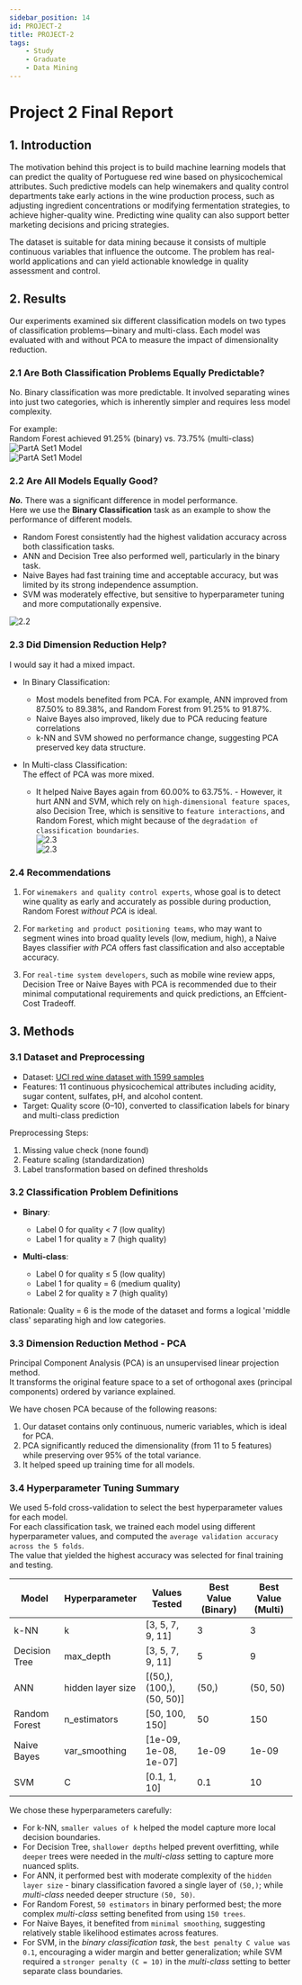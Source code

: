 ```yaml
---
sidebar_position: 14
id: PROJECT-2
title: PROJECT-2
tags:
    - Study
    - Graduate
    - Data Mining
---
```


# Project 2 Final Report

## 1. Introduction

The motivation behind this project is to build machine learning models that can predict the quality of Portuguese red wine based on physicochemical attributes. Such predictive models can help winemakers and quality control departments take early actions in the wine production process, such as adjusting ingredient concentrations or modifying fermentation strategies, to achieve higher-quality wine. Predicting wine quality can also support better marketing decisions and pricing strategies.

The dataset is suitable for data mining because it consists of multiple continuous variables that influence the outcome. The problem has real-world applications and can yield actionable knowledge in quality assessment and control.

## 2. Results

Our experiments examined six different classification models on two types of classification problems—binary and multi-class. Each model was evaluated with and without PCA to measure the impact of dimensionality reduction.

### 2.1 Are Both Classification Problems Equally Predictable?

No. Binary classification was more predictable. It involved separating wines into just two categories, which is inherently simpler and requires less model complexity.

For example:  
Random Forest achieved 91.25% (binary) vs. 73.75% (multi-class)  
![PartA Set1 Model](https://jcqn.oss-cn-beijing.aliyuncs.com/img_blog/514DM/Project2/rf_binary_cv_plot.png)  
![PartA Set1 Model](https://jcqn.oss-cn-beijing.aliyuncs.com/img_blog/514DM/Project2/rf_multi_cv_plot.png)

### 2.2 Are All Models Equally Good?

**_No._** There was a significant difference in model performance.  
Here we use the **Binary Classification** task as an example to show the performance of different models.

- Random Forest consistently had the highest validation accuracy across both classification tasks.
- ANN and Decision Tree also performed well, particularly in the binary task.
- Naive Bayes had fast training time and acceptable accuracy, but was limited by its strong independence assumption.
- SVM was moderately effective, but sensitive to hyperparameter tuning and more computationally expensive.

![2.2](https://jcqn.oss-cn-beijing.aliyuncs.com/img_blog/514DM/Project2/2.2.png)

### 2.3 Did Dimension Reduction Help?

I would say it had a mixed impact.

- In Binary Classification:
    - Most models benefited from PCA. For example, ANN improved from 87.50% to 89.38%, and Random Forest from 91.25% to 91.87%.
    - Naive Bayes also improved, likely due to PCA reducing feature correlations
    - k-NN and SVM showed no performance change, suggesting PCA preserved key data structure.

- In Multi-class Classification:  
   The effect of PCA was more mixed.  
   - It helped Naive Bayes again from 60.00% to 63.75%. - However, it hurt ANN and SVM, which rely on `high-dimensional feature spaces`, also Decision Tree, which is sensitive to `feature interactions`, and Random Forest, which might because of the `degradation of classification boundaries`.  
  ![2.3](https://jcqn.oss-cn-beijing.aliyuncs.com/img_blog/514DM/Project2/2.3.png)  
  ![2.3](https://jcqn.oss-cn-beijing.aliyuncs.com/img_blog/514DM/Project2/2.3_1.png)

### 2.4 Recommendations

1. For `winemakers and quality control experts`, whose goal is to detect wine quality as early and accurately as possible during production, Random Forest _without PCA_ is ideal.

2. For `marketing and product positioning teams`, who may want to segment wines into broad quality levels (low, medium, high), a Naive Bayes classifier _with PCA_ offers fast classification and also acceptable accuracy.

3. For `real-time system developers`, such as mobile wine review apps, Decision Tree or Naive Bayes with PCA is recommended due to their minimal computational requirements and quick predictions, an Effcient-Cost Tradeoff.

## 3. Methods

### 3.1 Dataset and Preprocessing

- Dataset: [UCI red wine dataset with 1599 samples](https://archive.ics.uci.edu/dataset/186/wine+quality)
- Features: 11 continuous physicochemical attributes including acidity, sugar content, sulfates, pH, and alcohol content.
- Target: Quality score (0–10), converted to classification labels for binary and multi-class prediction

Preprocessing Steps:

1. Missing value check (none found)
2. Feature scaling (standardization)
3. Label transformation based on defined thresholds

### 3.2 Classification Problem Definitions

- **Binary**:
    - Label 0 for quality < 7 (low quality)
    - Label 1 for quality ≥ 7 (high quality)

- **Multi-class**:
    - Label 0 for quality ≤ 5 (low quality)
    - Label 1 for quality = 6 (medium quality)
    - Label 2 for quality ≥ 7 (high quality)

Rationale: Quality = 6 is the mode of the dataset and forms a logical 'middle class' separating high and low categories.

### 3.3 Dimension Reduction Method - PCA

Principal Component Analysis (PCA) is an unsupervised linear projection method.  
It transforms the original feature space to a set of orthogonal axes (principal components) ordered by variance explained.

We have chosen PCA because of the following reasons:

1. Our dataset contains only continuous, numeric variables, which is ideal for PCA.
2. PCA significantly reduced the dimensionality (from 11 to 5 features) while preserving over 95% of the total variance.
3. It helped speed up training time for all models.

### 3.4 Hyperparameter Tuning Summary

We used 5-fold cross-validation to select the best hyperparameter values for each model.  
For each classification task, we trained each model using different hyperparameter values, and computed the `average validation accuracy across the 5 folds`.  
The value that yielded the highest accuracy was selected for final training and testing.

| Model         | Hyperparameter    | Values Tested             | Best Value (Binary) | Best Value (Multi) |
| ------------- | ----------------- | ------------------------- | ------------------- | ------------------ |
| k-NN          | k                 | [3, 5, 7, 9, 11]          | 3                   | 3                  |
| Decision Tree | max_depth         | [3, 5, 7, 9, 11]          | 5                   | 9                  |
| ANN           | hidden layer size | [(50,), (100,), (50, 50)] | (50,)               | (50, 50)           |
| Random Forest | n_estimators      | [50, 100, 150]            | 50                  | 150                |
| Naive Bayes   | var_smoothing     | [1e-09, 1e-08, 1e-07]     | 1e-09               | 1e-09              |
| SVM           | C                 | [0.1, 1, 10]              | 0.1                 | 10                 |

We chose these hyperparameters carefully:

- For k-NN, `smaller values of k` helped the model capture more local decision boundaries.
- For Decision Tree, `shallower depths` helped prevent overfitting, while `deeper` trees were needed in the _multi-class_ setting to capture more nuanced splits.
- For ANN, it performed best with moderate complexity of the `hidden layer size` - binary classification favored a single layer of `(50,)`; while _multi-class_ needed deeper structure `(50, 50)`.
- For Random Forest, `50 estimators` in binary performed best; the more complex _multi-class_ setting benefited from using `150 trees`.
- For Naive Bayes, it benefited from `minimal smoothing`, suggesting relatively stable likelihood estimates across features.
- For SVM, in the _binary classification task_, the `best penalty C value was 0.1`, encouraging a wider margin and better generalization; while SVM required a `stronger penalty (C = 10)` in the _multi-class_ setting to better separate class boundaries.
